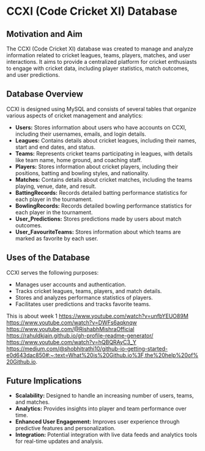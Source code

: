 # CCXI (Code Cricket XI) Database

## Motivation and Aim
The CCXI (Code Cricket XI) database was created to manage and analyze information related to cricket leagues, teams, players, matches, and user interactions. 
It aims to provide a centralized platform for cricket enthusiasts to engage with cricket data, including player statistics, match outcomes, and user predictions.

## Database Overview
CCXI is designed using MySQL and consists of several tables that organize various aspects of cricket management and analytics:

- **Users:** Stores information about users who have accounts on CCXI, including their usernames, emails, and login details.
- **Leagues:** Contains details about cricket leagues, including their names, start and end dates, and status.
- **Teams:** Represents cricket teams participating in leagues, with details like team name, home ground, and coaching staff.
- **Players:** Stores information about cricket players, including their positions, batting and bowling styles, and nationality.
- **Matches:** Contains details about cricket matches, including the teams playing, venue, date, and result.
- **BattingRecords:** Records detailed batting performance statistics for each player in the tournament.
- **BowlingRecords:** Records detailed bowling performance statistics for each player in the tournament.
- **User_Predictions:** Stores predictions made by users about match outcomes.
- **User_FavouriteTeams:** Stores information about which teams are marked as favorite by each user.

## Uses of the Database
CCXI serves the following purposes:
- Manages user accounts and authentication.
- Tracks cricket leagues, teams, players, and match details.
- Stores and analyzes performance statistics of players.
- Facilitates user predictions and tracks favorite teams.


This is about week 1 
https://www.youtube.com/watch?v=unfbYEUO89M
https://www.youtube.com/watch?v=DWFs6aqknqw
https://www.youtube.com/@RishabhMishraOfficial
https://rahuldkjain.github.io/gh-profile-readme-generator/
https://www.youtube.com/watch?v=hQBQRAyC3_Y
https://medium.com/@shobhitrathi10/github-io-getting-started-e0d643dac850#:~:text=What%20is%20Github.io%3F,the%20help%20of%20Github.io.

## Future Implications
- **Scalability:** Designed to handle an increasing number of users, teams, and matches.
- **Analytics:** Provides insights into player and team performance over time.
- **Enhanced User Engagement:** Improves user experience through predictive features and personalization.
- **Integration:** Potential integration with live data feeds and analytics tools for real-time updates and analysis.
